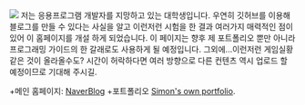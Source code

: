 <img src="/path/to/img.jpg">
저는 응용프로그램 개발자를 지망하고 있는 대학생입니다. 우연히 깃허브를 이용해 블로그를 만들 수 있다는 사실을 알고 이런저런 시험을 한 결과 여러가지 매력적인 점이 있어 이 홈페이지를 개설 하게 되었습니다. 이 페이지는 향후 제 포트폴리오 뿐만 아니라 프로그래밍 가이드의 한 갈래로도 사용하게 될 예정입니다. 그외에...이런저런 게임실황 같은 것이 올라올수도? 시간이 허락하다면 여러 방향으로 다른 컨텐츠 역시 업로드 할 예정이므로 기대해 주시길.

+메인 홈페이지: [NaverBlog](https://blog.naver.com/koy321)
+포트폴리오 [Simon's own portfolio](http://www.freytag.org.uk).
